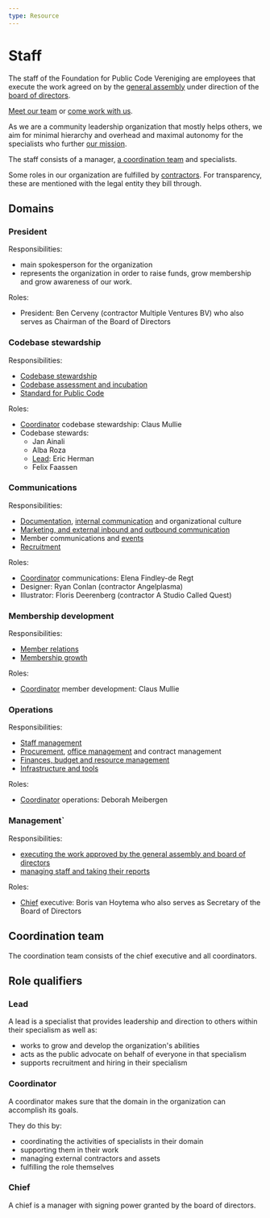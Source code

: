 ```yaml
---
type: Resource
---
```


# Staff

The staff of the Foundation for Public Code Vereniging are employees that execute the work agreed on by the [general assembly](../organization/governance-model.md#general-assembly) under direction of the [board of directors](../organization/governance-model.md#board-of-directors).

[Meet our team](https://publiccode.net/who-we-are/) or [come work with us](https://publiccode.net/careers).

As we are a community leadership organization that mostly helps others, we aim for minimal hierarchy and overhead and maximal autonomy for the specialists who further [our mission](mission.md).

The staff consists of a manager, [a coordination team](#coordination-team) and specialists.

Some roles in our organization are fulfilled by [contractors](../glossary/contractor-definition.md). For transparency, these are mentioned with the legal entity they bill through.

## Domains

### President

Responsibilities:

* main spokesperson for the organization
* represents the organization in order to raise funds, grow membership and grow awareness of our work.

Roles:

* President:
  Ben Cerveny
  (contractor Multiple Ventures BV)
  who also serves as Chairman of the Board of Directors

### Codebase stewardship

Responsibilities:

* [Codebase stewardship](../activities/codebase-stewardship/index.md)
* [Codebase assessment and incubation](../activities/codebase-stewardship/for-existing-projects.md)
* [Standard for Public Code](https://standard.publiccode.net)

Roles:

* [Coordinator](#coordinator) codebase stewardship:
  Claus Mullie
* Codebase stewards:
  * Jan Ainali
  * Alba Roza
  * [Lead](#lead):
    Eric Herman
  * Felix Faassen

### Communications

Responsibilities:

* [Documentation](../activities/documentation/index.md), [internal communication](../activities/communication/index.md) and organizational culture
* [Marketing, and external inbound and outbound communication](../activities/communication/index.md)
* Member communications and [events](../activities/events/index.md)
* [Recruitment](../activities/recruitment/index.md)

Roles:

* [Coordinator](#coordinator) communications:
  Elena Findley-de Regt
* Designer:
  Ryan Conlan
  (contractor Angelplasma)
* Illustrator:
  Floris Deerenberg
  (contractor A Studio Called Quest)

### Membership development

Responsibilities:

* [Member relations](../activities/member-relations/index.md)
* [Membership growth](../activities/membership-growth/index.md)

Roles:

* [Coordinator](#coordinator) member development:
  Claus Mullie

### Operations

Responsibilities:

* [Staff management](../activities/staff-management/index.md)
* [Procurement](../activities/procurement/index.md), [office management](../activities/office-management/index.md) and contract management
* [Finances, budget and resource management](../activities/financial-administration/index.md)
* [Infrastructure and tools](../activities/tool-management/index.html)

Roles:

* [Coordinator](#coordinator) operations:
  Deborah Meibergen

### Management`

Responsibilities:

* [executing the work approved by the general assembly and board of directors](governance-model.md)
* [managing staff and taking their reports](../activities/staff-management/index.md)

Roles:

* [Chief](#chief) executive:
  Boris van Hoytema
  who also serves as Secretary of the Board of Directors

## Coordination team

The coordination team consists of the chief executive and all coordinators.

## Role qualifiers

### Lead

A lead is a specialist that provides leadership and direction to others within their specialism as well as:

* works to grow and develop the organization's abilities
* acts as the public advocate on behalf of everyone in that specialism
* supports recruitment and hiring in their specialism

### Coordinator

A coordinator makes sure that the domain in the organization can accomplish its goals.

They do this by:

* coordinating the activities of specialists in their domain
* supporting them in their work
* managing external contractors and assets
* fulfilling the role themselves

### Chief

A chief is a manager with signing power granted by the board of directors.

